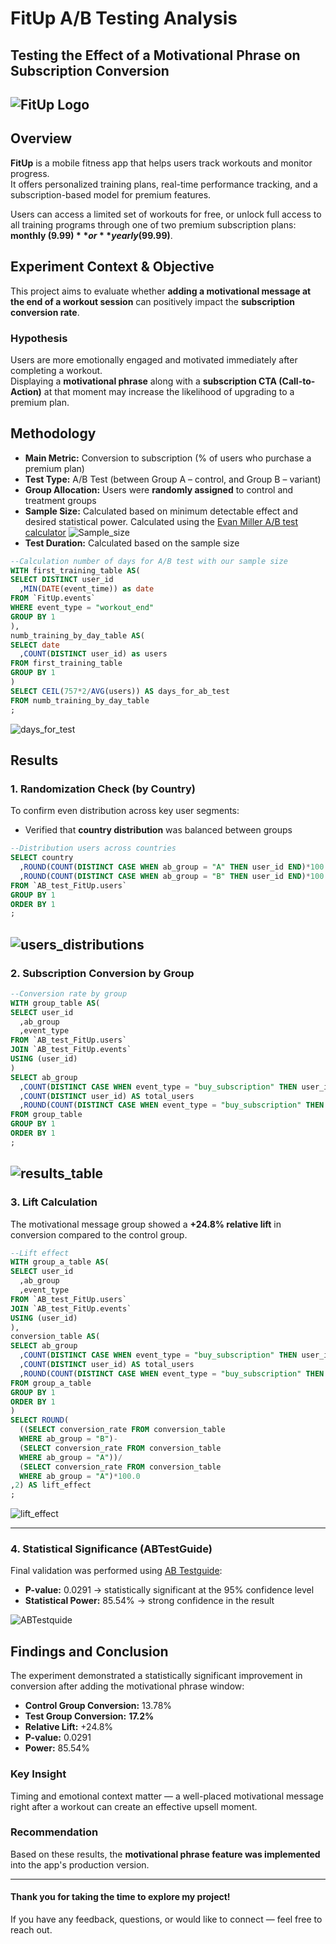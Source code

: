 # FitUp A/B Testing Analysis  
**Testing the Effect of a Motivational Phrase on Subscription Conversion**  
---

![FitUp Logo](https://github.com/Andrii-Klipailo/FitUp_A-B_Testing_Analysis/blob/main/images/Logo.png)  
---

## Overview

**FitUp** is a mobile fitness app that helps users track workouts and monitor progress.  
It offers personalized training plans, real-time performance tracking, and a subscription-based model for premium features.

Users can access a limited set of workouts for free, or unlock full access to all training programs through one of two premium subscription plans: **monthly ($9.99)** or **yearly ($99.99)**.



## Experiment Context & Objective

This project aims to evaluate whether **adding a motivational message at the end of a workout session** can positively impact the **subscription conversion rate**.

### Hypothesis

Users are more emotionally engaged and motivated immediately after completing a workout.  
Displaying a **motivational phrase** along with a **subscription CTA (Call-to-Action)** at that moment may increase the likelihood of upgrading to a premium plan.


## Methodology

- **Main Metric:** Conversion to subscription (% of users who purchase a premium plan)  
- **Test Type:** A/B Test (between Group A – control, and Group B – variant)  
- **Group Allocation:** Users were **randomly assigned** to control and treatment groups  
- **Sample Size:** Calculated based on minimum detectable effect and desired statistical power. Calculated using the [Evan Miller A/B test calculator](https://www.evanmiller.org/ab-testing/sample-size.html)
![Sample_size](https://github.com/Andrii-Klipailo/FitUp_A-B_Testing_Analysis/blob/main/images/Sample_size.png)   
-	**Test Duration:** Calculated based on the sample size
```SQL
--Calculation number of days for A/B test with our sample size
WITH first_training_table AS(
SELECT DISTINCT user_id
  ,MIN(DATE(event_time)) as date
FROM `FitUp.events`
WHERE event_type = "workout_end"
GROUP BY 1
),
numb_training_by_day_table AS(
SELECT date
  ,COUNT(DISTINCT user_id) as users
FROM first_training_table
GROUP BY 1
)
SELECT CEIL(757*2/AVG(users)) AS days_for_ab_test
FROM numb_training_by_day_table
;
```
![days_for_test](https://github.com/Andrii-Klipailo/FitUp_A-B_Testing_Analysis/blob/main/images/days_for_test.png)   

## Results

### 1. Randomization Check (by Country)

To confirm even distribution across key user segments:  
- Verified that **country distribution** was balanced between groups  
```SQL
--Distribution users across countries
SELECT country
  ,ROUND(COUNT(DISTINCT CASE WHEN ab_group = "A" THEN user_id END)*100.0/COUNT(DISTINCT user_id),1) AS A_group_percentage
  ,ROUND(COUNT(DISTINCT CASE WHEN ab_group = "B" THEN user_id END)*100.0/COUNT(DISTINCT user_id),1) AS B_group_percentage
FROM `AB_test_FitUp.users`
GROUP BY 1
ORDER BY 1
;
```
![users_distributions](https://github.com/Andrii-Klipailo/FitUp_A-B_Testing_Analysis/blob/main/images/users_distributions.png)   
---

### 2. Subscription Conversion by Group

```SQL
--Conversion rate by group
WITH group_table AS(
SELECT user_id
  ,ab_group
  ,event_type
FROM `AB_test_FitUp.users`
JOIN `AB_test_FitUp.events`
USING (user_id)
)
SELECT ab_group
  ,COUNT(DISTINCT CASE WHEN event_type = "buy_subscription" THEN user_id END) AS subscribed_users
  ,COUNT(DISTINCT user_id) AS total_users
  ,ROUND(COUNT(DISTINCT CASE WHEN event_type = "buy_subscription" THEN user_id END)*100.0/COUNT(DISTINCT user_id),2) AS conversion_rate
FROM group_table
GROUP BY 1
ORDER BY 1
;
```
![results_table](https://github.com/Andrii-Klipailo/FitUp_A-B_Testing_Analysis/blob/main/images/results_table.png)  
---

### 3. Lift Calculation

The motivational message group showed a **+24.8% relative lift** in conversion compared to the control group.  
```SQL
--Lift effect
WITH group_a_table AS(
SELECT user_id
  ,ab_group
  ,event_type
FROM `AB_test_FitUp.users`
JOIN `AB_test_FitUp.events`
USING (user_id)
),
conversion_table AS(
SELECT ab_group
  ,COUNT(DISTINCT CASE WHEN event_type = "buy_subscription" THEN user_id END) AS subscribed_users
  ,COUNT(DISTINCT user_id) AS total_users
  ,ROUND(COUNT(DISTINCT CASE WHEN event_type = "buy_subscription" THEN user_id END)*100.0/COUNT(DISTINCT user_id),2) AS conversion_rate
FROM group_a_table
GROUP BY 1
ORDER BY 1
)
SELECT ROUND(
  ((SELECT conversion_rate FROM conversion_table
  WHERE ab_group = "B")-
  (SELECT conversion_rate FROM conversion_table
  WHERE ab_group = "A"))/
  (SELECT conversion_rate FROM conversion_table
  WHERE ab_group = "A")*100.0
,2) AS lift_effect
;
``` 
![lift_effect](https://github.com/Andrii-Klipailo/FitUp_A-B_Testing_Analysis/blob/main/images/lift_effect.png)  

---

### 4. Statistical Significance (ABTestGuide)

Final validation was performed using [AB Testguide](https://abtestguide.com/calc/):

- **P-value:** 0.0291 → statistically significant at the 95% confidence level  
- **Statistical Power:** 85.54% → strong confidence in the result

![ABTestquide](https://github.com/Andrii-Klipailo/FitUp_A-B_Testing_Analysis/blob/main/images/ABTestquide.png)  


## Findings and Conclusion

The experiment demonstrated a statistically significant improvement in conversion after adding the motivational phrase window:

- **Control Group Conversion:** 13.78%  
- **Test Group Conversion:** **17.2%**  
- **Relative Lift:** +24.8%  
- **P-value:** 0.0291  
- **Power:** 85.54%

### Key Insight

Timing and emotional context matter — a well-placed motivational message right after a workout can create an effective upsell moment.

### Recommendation

Based on these results, the **motivational phrase feature was implemented** into the app's production version.


---

#### Thank you for taking the time to explore my project!
If you have any feedback, questions, or would like to connect — feel free to reach out.

